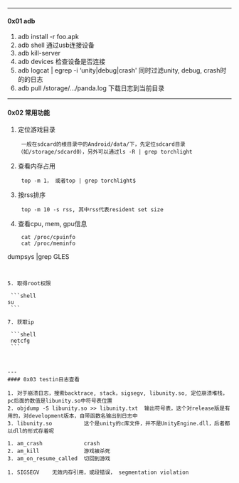 

---
#### 0x01 adb
1. adb install -r foo.apk
2. adb shell 通过usb连接设备
3. adb kill-server
4. adb devices  检查设备是否连接
5. adb logcat | egrep -i ‘unity|debug|crash'   同时过滤unity, debug, crash时的的日志
6. adb pull /storage/…/panda.log    下载日志到当前目录



---
#### 0x02 常用功能

1. 定位游戏目录

   ```shell
    一般在sdcard的根目录中的Android/data/下，先定位sdcard目录（如/storage/sdcard0），另外可以通过ls -R | grep torchlight
   ```
   
2. 查看内存占用

   ```shell
    top -m 1， 或者top | grep torchlight$
   ```
   
3. 按rss排序

   ```shell
    top -m 10 -s rss, 其中rss代表resident set size
   ```
   
4. 查看cpu, mem, gpu信息
        
   ```shell
    cat /proc/cpuinfo
    cat /proc/meminfo
 dumpsys |grep GLES
   ```


5. 取得root权限   
  
	```shell
 su
	```

7. 获取ip

	```shell
    netcfg
	```



---
#### 0x03 testin日志查看

1. 对于崩溃日志，搜索backtrace, stack，sigsegv, libunity.so, 定位崩溃堆栈，pc后面的数值是libunity.so中符号表位置
2. objdump -S libunity.so >> libunity.txt  输出符号表，这个对release版是有用的，对development版本，自带函数名输出到日志中
3. libunity.so          这个是unity的c库文件，并不是UnityEngine.dll，后者都以dll的形式存着呢

1. am_crash             crash
2. am_kill              游戏被杀死
3. am_on_resume_called  切回到游戏

1. SIGSEGV    无效内存引用，或段错误， segmentation violation